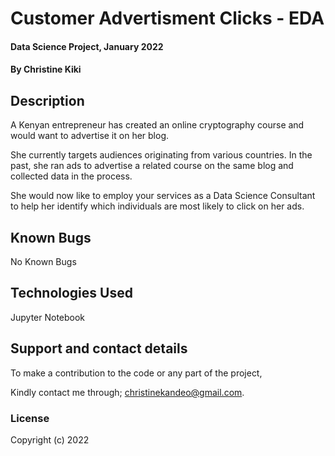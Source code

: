 # 
# Customer Advertisment Clicks - EDA

#### Data Science Project, January 2022

#### By **Christine Kiki**

## Description
A Kenyan entrepreneur has created an online cryptography course and would want to advertise it on her blog. 

She currently targets audiences originating from various countries. In the past, she ran ads to advertise a related course on the same blog and collected data in the process.

She would now like to employ your services as a Data Science Consultant to help her identify which individuals are most likely to click on her ads. 


## Known Bugs
No Known Bugs

## Technologies Used
Jupyter Notebook

## Support and contact details
To make a contribution to the code or any part of the project, 

Kindly contact me through; christinekandeo@gmail.com.
### License

Copyright (c) 2022
